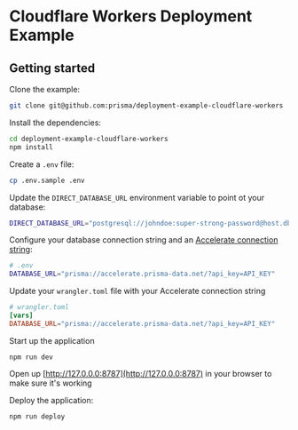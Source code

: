 # Cloudflare Workers Deployment Example

## Getting started

Clone the example:
```bash
git clone git@github.com:prisma/deployment-example-cloudflare-workers
```

Install the dependencies:
```bash
cd deployment-example-cloudflare-workers
npm install
```

Create a `.env` file:
```bash
cp .env.sample .env
```

Update the `DIRECT_DATABASE_URL` environment variable to point ot your database:

```bash
DIRECT_DATABASE_URL="postgresql://johndoe:super-strong-password@host.db.ondigitalocean.com:5432/deployment-example-cloudflare-workers"
```

Configure your database connection string and an [Accelerate connection string](https://prisma.io/accelerate?q=TODO):

```bash
# .env
DATABASE_URL="prisma://accelerate.prisma-data.net/?api_key=API_KEY"
```

Update your `wrangler.toml` file with your Accelerate connection string
```toml
# wrangler.toml
[vars]
DATABASE_URL="prisma://accelerate.prisma-data.net/?api_key=API_KEY"
```

Start up the application
```
npm run dev
```

Open up [http://127.0.0.0:8787](http://127.0.0.0:8787) in your browser to make sure it's working


Deploy the application:
```
npm run deploy
```



